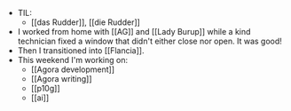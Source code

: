 - TIL:
  - [[das Rudder]], [[die Rudder]]
- I worked from home with [[AG]] and [[Lady Burup]] while a kind technician fixed a window that didn't either close nor open. It was good! 
- Then I transitioned into [[Flancia]].
- This weekend I'm working on:
  - [[Agora development]]
  - [[Agora writing]]
  - [[p10g]]
  - [[ai]]